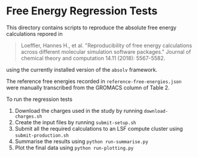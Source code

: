 # Free Energy Regression Tests

This directory contains scripts to reproduce the absolute free energy calculations repored in

> Loeffler, Hannes H., et al. "Reproducibility of free energy calculations across different molecular simulation 
> software packages." Journal of chemical theory and computation 14.11 (2018): 5567-5582.

using the currently installed version of the `absolv` framework.

The reference free energies recorded in `reference-free-energies.json` were manually transcribed from the GROMACS 
column of Table 2.

To run the regression tests

1) Download the charges used in the study by running `download-charges.sh`
2) Create the input files by running `submit-setup.sh`
3) Submit all the required calculations to an LSF compute cluster using `submit-production.sh`
4) Summarise the results using `python run-summarise.py`
5) Plot the final data using `python run-plotting.py`
